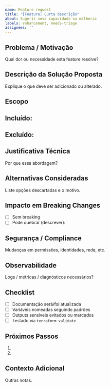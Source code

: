 ```yaml
---
name: Feature request
title: "[Feature] Curta descrição"
about: Sugerir nova capacidade ou melhoria
labels: enhancement, needs-triage
assignees: ''
---
```


## Problema / Motivação
Qual dor ou necessidade esta feature resolve?

## Descrição da Solução Proposta
Explique o que deve ser adicionado ou alterado.

## Escopo
Incluído:
- 
Excluído:
- 

## Justificativa Técnica
Por que essa abordagem?

## Alternativas Consideradas
Liste opções descartadas e o motivo.

## Impacto em Breaking Changes
- [ ] Sem breaking
- [ ] Pode quebrar (descrever):

## Segurança / Compliance
Mudanças em permissões, identidades, rede, etc.

## Observabilidade
Logs / métricas / diagnósticos necessários?

## Checklist
- [ ] Documentação será/foi atualizada
- [ ] Variáveis nomeadas seguindo padrões
- [ ] Outputs sensíveis evitados ou marcados
- [ ] Testado via `terraform validate`

## Próximos Passos
1. 
2. 

## Contexto Adicional
Outras notas.
